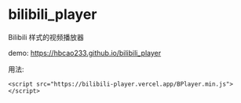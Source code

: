 # bilibili_player
Bilibili 样式的视频播放器

demo: https://hbcao233.github.io/bilibili_player

用法: 
```
<script src="https://bilibili-player.vercel.app/BPlayer.min.js"></script>
```